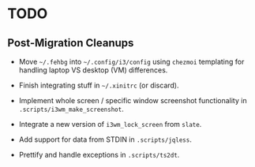 TODO
====

Post-Migration Cleanups
-----------------------
* Move `~/.fehbg` into `~/.config/i3/config` using `chezmoi` templating for
  handling laptop VS desktop (VM) differences.

* Finish integrating stuff in `~/.xinitrc` (or discard).

* Implement whole screen / specific window screenshot functionality in
  `.scripts/i3wm_make_screenshot`.

* Integrate a new version of `i3wm_lock_screen` from `slate`.

* Add support for data from STDIN in `.scripts/jqless`.

* Prettify and handle exceptions in `.scripts/ts2dt`.
